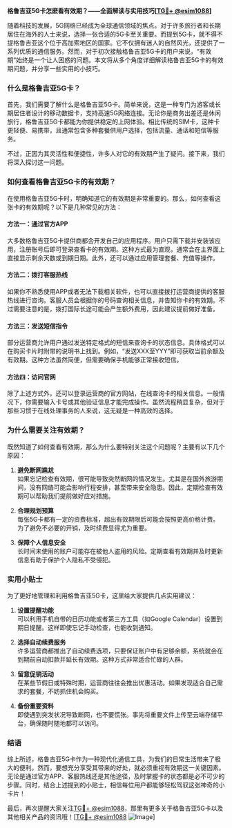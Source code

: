 **格鲁吉亚5G卡怎麽看有效期？——全面解读与实用技巧[[TG💪+ @esim1088](https://t.me/s/esim1088)]**

随着科技的发展，5G网络已经成为全球通信领域的焦点。对于许多旅行者和长期居住在海外的人士来说，选择一张合适的5G卡至关重要。而提到5G卡，就不得不提格鲁吉亚这个位于高加索地区的国家。它不仅拥有迷人的自然风光，还提供了一系列优质的通信服务。然而，对于初次接触格鲁吉亚5G卡的用户来说，“有效期”始终是一个让人困惑的问题。本文将从多个角度详细解读格鲁吉亚5G卡的有效期问题，并分享一些实用的小技巧。

### 什么是格鲁吉亚5G卡？

首先，我们需要了解什么是格鲁吉亚5G卡。简单来说，这是一种专门为游客或长期居住者设计的移动数据卡，支持高速5G网络连接。无论你是商务出差还是休闲旅行，格鲁吉亚5G卡都能为你提供稳定的上网体验。相比传统的SIM卡，这种卡更轻便、易携带，且通常包含多种套餐供用户选择，包括流量、通话和短信等服务。

不过，正因为其灵活性和便捷性，许多人对它的有效期产生了疑问。接下来，我们将深入探讨这一问题。

### 如何查看格鲁吉亚5G卡的有效期？

在使用格鲁吉亚5G卡时，明确知道它的有效期是非常重要的。那么，如何查看这张卡的有效期呢？以下是几种常见的方法：

#### 方法一：通过官方APP

大多数格鲁吉亚5G卡提供商都会开发自己的应用程序。用户只需下载并安装该应用，注册账号后即可登录查看卡的有效期。这种方式最为直观，通常会在主界面上直接显示剩余天数或到期日期。此外，还可以通过应用管理套餐、充值等操作。

#### 方法二：拨打客服热线

如果你不熟悉使用APP或者无法下载相关软件，也可以直接拨打运营商提供的客服热线进行咨询。客服人员会根据你的号码查询相关信息，并告知你卡的有效期。不过需要注意的是，拨打国际长途可能会产生额外费用，因此建议提前做好准备。

#### 方法三：发送短信指令

部分运营商允许用户通过发送特定格式的短信来查询卡的状态信息。具体格式可以在购买卡片时附带的说明书上找到。例如，“发送XXX至YYY”即可获取当前余额及有效期。这种方法虽然简便，但需要确保手机能够正常接收短信。

#### 方法四：访问官网

除了上述方式外，还可以登录运营商的官方网站，在线查询卡的相关信息。一般情况下，你需要输入卡号或其他验证信息才能完成操作。虽然流程稍显复杂，但对于那些习惯于在线处理事务的人来说，这无疑是一种高效的选择。

### 为什么需要关注有效期？

既然知道了如何查看有效期，那么为什么要特别关注这个问题呢？主要有以下几个原因：

1. **避免断网尴尬**  
   如果忘记检查有效期，很可能导致突然断网的情况发生。尤其是在国外旅游期间，没有网络可能会影响行程安排，甚至带来安全隐患。因此，定期检查有效期可以帮助我们提前做好应对措施。

2. **合理规划预算**  
   每张5G卡都有一定的资费标准，超出有效期限后可能会按照更高价格计费。为了避免不必要的开销，及时续费显得尤为重要。

3. **保障个人信息安全**  
   长时间未使用的账户可能存在被他人盗用的风险。定期查看有效期并及时更新信息有助于保护个人隐私不受侵犯。

### 实用小贴士

为了更好地管理和利用格鲁吉亚5G卡，这里给大家提供几点实用建议：

1. **设置提醒功能**  
   可以利用手机自带的日历功能或者第三方工具（如Google Calendar）设置到期日提醒。这样即使忘记手动检查，也能收到通知。

2. **选择自动续费服务**  
   许多运营商都推出了自动续费选项，只要保证账户中有足够余额，系统就会在到期前自动扣款并延长有效期。这种方式非常适合忙碌的人群。

3. **留意促销活动**  
   在某些节假日或特殊时期，运营商往往会推出优惠活动。如果发现适合自己需求的套餐，不妨抓住机会购买。

4. **备份重要资料**  
   即使遇到突发状况导致断网，也不要慌张。事先将重要文件上传至云端存储平台，确保随时随地都可以访问。

### 结语

综上所述，格鲁吉亚5G卡作为一种现代化通信工具，为我们的日常生活带来了极大的便利。然而，要想充分享受其带来的好处，就必须重视有效期这一关键因素。无论是通过官方APP、客服热线还是其他途径，及时掌握卡的状态都是必不可少的步骤。同时，结合上述提到的小贴士，相信每位用户都能够轻松驾驭这张神奇的小卡片！

最后，再次提醒大家关注[TG💪+ @esim1088](https://t.me/s/esim1088)，那里有更多关于格鲁吉亚5G卡以及其他相关产品的资讯哦！[[TG💪+ @esim1088](https://t.me/s/esim1088) ![Image](https://i.postimg.cc/4NQfJmqS/Snipaste-2025-05-13-00-14-12.png)]